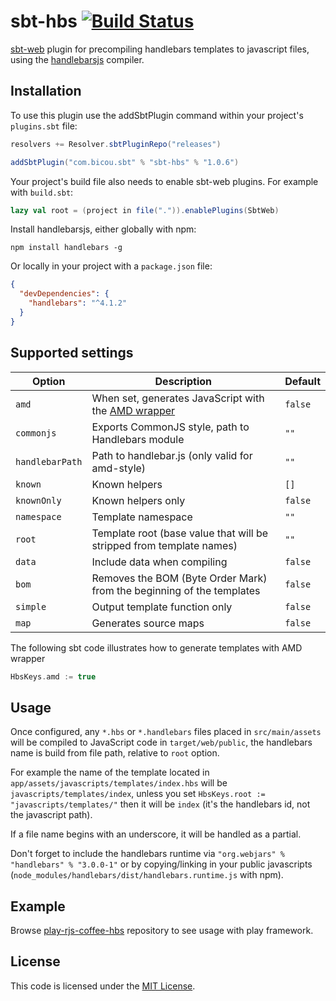 # sbt-hbs [![Build Status](https://travis-ci.org/bicouy0/sbt-hbs.svg?branch=master)](https://travis-ci.org/bicouy0/sbt-hbs)
[sbt-web] plugin for precompiling handlebars templates to javascript files, using the [handlebarsjs] compiler.

Installation
------------

To use this plugin use the addSbtPlugin command within your project's `plugins.sbt` file:

```scala
resolvers += Resolver.sbtPluginRepo("releases")

addSbtPlugin("com.bicou.sbt" % "sbt-hbs" % "1.0.6")
```

Your project's build file also needs to enable sbt-web plugins. For example with `build.sbt`:

```scala
lazy val root = (project in file(".")).enablePlugins(SbtWeb)
```

Install handlebarsjs, either globally with npm:

```shell
npm install handlebars -g
```

Or locally in your project with a `package.json` file:
```json
{
  "devDependencies": {
    "handlebars": "^4.1.2"
  }
}
```

Supported settings
------------------

Option           | Description                                                            | Default
-----------------|------------------------------------------------------------------------|---------
`amd`            | When set, generates JavaScript with the [AMD wrapper]                  | `false`
`commonjs`       | Exports CommonJS style, path to Handlebars module                      | `""`
`handlebarPath`  | Path to handlebar.js (only valid for amd-style)                        | `""`
`known`          | Known helpers                                                          | `[]`
`knownOnly`      | Known helpers only                                                     | `false`
`namespace`      | Template namespace                                                     | `""`
`root`           | Template root (base value that will be stripped from template names)   | `""`
`data`           | Include data when compiling                                            | `false`
`bom`            | Removes the BOM (Byte Order Mark) from the beginning of the templates  | `false`
`simple`         | Output template function only                                          | `false`
`map`            | Generates source maps                                                  | `false`


The following sbt code illustrates how to generate templates with AMD wrapper 

```scala
HbsKeys.amd := true
```

Usage
-----

Once configured, any `*.hbs` or `*.handlebars` files placed in `src/main/assets` will be compiled to JavaScript code in `target/web/public`, the handlebars name is build from file path, relative to `root` option.

For example the name of the template located in `app/assets/javascripts/templates/index.hbs` will be `javascripts/templates/index`, unless you set `HbsKeys.root := "javascripts/templates/"` then it will be `index` (it's the handlebars id, not the javascript path).

If a file name begins with an underscore, it will be handled as a partial.

Don't forget to include the handlebars runtime via `"org.webjars" % "handlebars" % "3.0.0-1"` or by copying/linking in your public javascripts (`node_modules/handlebars/dist/handlebars.runtime.js` with npm).

Example
-------

Browse [play-rjs-coffee-hbs](https://github.com/bicouy0/play-rjs-coffee-hbs) repository to see usage with play framework.

License
-------

This code is licensed under the [MIT License].

[sbt-web]:https://github.com/sbt/sbt-web
[handlebarsjs]:http://handlebarsjs.com/
[AMD wrapper]:http://requirejs.org/docs/whyamd.html
[MIT License]:http://opensource.org/licenses/MIT
